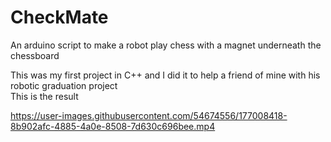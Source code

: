 # CheckMate
An arduino script to make a robot play chess with a magnet underneath the chessboard

This was my first project in C++ and I did it to help a friend of mine with his robotic graduation project</br>
This is the result</br>




https://user-images.githubusercontent.com/54674556/177008418-8b902afc-4885-4a0e-8508-7d630c696bee.mp4

